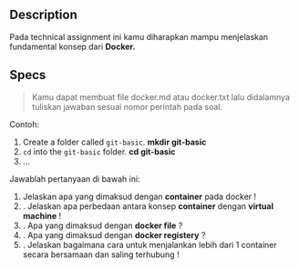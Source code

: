 ## Description
 Pada technical assignment ini kamu diharapkan mampu menjelaskan fundamental konsep dari **Docker.**

## Specs
 > Kamu dapat membuat file docker.md atau docker.txt lalu didalamnya tuliskan jawaban sesuai nomor perintah pada soal.

Contoh:
1. Create a folder called `git-basic`. **mkdir git-basic**
2. `cd` into the `git-basic` folder. **cd git-basic**
3. ...

Jawablah pertanyaan di bawah ini:
1. Jelaskan apa yang dimaksud dengan **container** pada docker !
2. . Jelaskan apa perbedaan antara konsep **container** dengan **virtual machine** !
3. . Apa yang dimaksud dengan **docker file** ?
4. . Apa yang dimaksud dengan **docker registery** ?
5. . Jelaskan bagaimana cara untuk menjalankan lebih dari 1 container secara bersamaan dan saling terhubung !